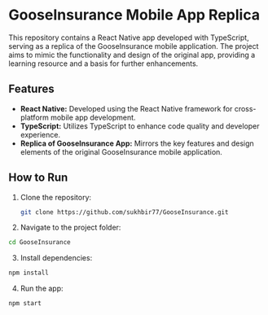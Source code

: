 # GooseInsurance Mobile App Replica

This repository contains a React Native app developed with TypeScript, serving as a replica of the GooseInsurance mobile application. The project aims to mimic the functionality and design of the original app, providing a learning resource and a basis for further enhancements.

## Features

- **React Native:** Developed using the React Native framework for cross-platform mobile app development.
- **TypeScript:** Utilizes TypeScript to enhance code quality and developer experience.
- **Replica of GooseInsurance App:** Mirrors the key features and design elements of the original GooseInsurance mobile application.
  
## How to Run

1. Clone the repository:

   ```bash
   git clone https://github.com/sukhbir77/GooseInsurance.git
   ```

2. Navigate to the project folder:
  ```bash
  cd GooseInsurance
  ```

3. Install dependencies:
  ```bash
  npm install
  ```

4. Run the app:
  ```bash
  npm start
  ```
